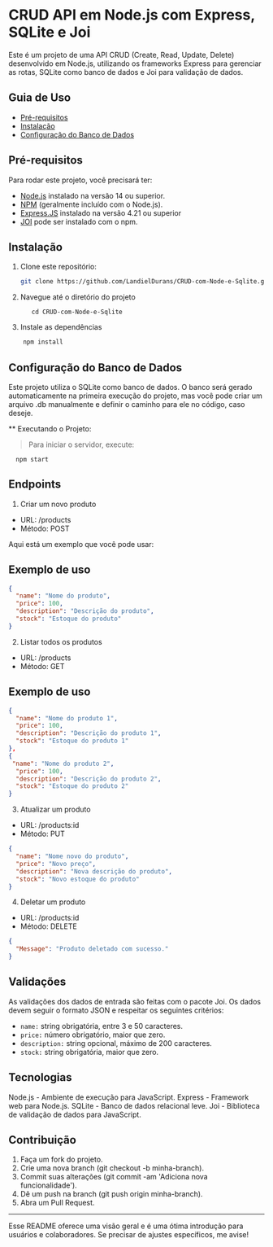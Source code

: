 # CRUD API em Node.js com Express, SQLite e Joi

Este é um projeto de uma API CRUD (Create, Read, Update, Delete) desenvolvido em Node.js, utilizando os frameworks Express para gerenciar as rotas, SQLite como banco de dados e Joi para validação de dados.

## Guia de Uso

- [Pré-requisitos](#pré-requisitos)
- [Instalação](#instalação)
- [Configuração do Banco de Dados](#configuração-do-banco-de-dados)

## Pré-requisitos

Para rodar este projeto, você precisará ter:

- [Node.js](https://nodejs.org/) instalado na versão 14 ou superior.
- [NPM](https://www.npmjs.com/) (geralmente incluído com o Node.js).
- [Express.JS](https://expressjs.com/pt-br/) instalado na versão 4.21 ou superior
- [JOI](https://www.npmjs.com/package/joi) pode ser instalado com o npm.

## Instalação

1. Clone este repositório:

   ```bash
   git clone https://github.com/LandielDurans/CRUD-com-Node-e-Sqlite.git

2. Navegue até o diretório do projeto
   ```
      cd CRUD-com-Node-e-Sqlite

4. Instale as dependências
```bash
    npm install
```
## Configuração do Banco de Dados

Este projeto utiliza o SQLite como banco de dados. O banco será gerado automaticamente na primeira execução do projeto, mas você pode criar um arquivo .db manualmente e definir o caminho para ele no código, caso deseje.

** Executando o Projeto:
> Para iniciar o servidor, execute:
 
      npm start

## Endpoints

1. Criar um novo produto

- URL: /products
- Método: POST

Aqui está um exemplo que você pode usar:

## Exemplo de uso

```Json
{
  "name": "Nome do produto",
  "price": 100,
  "description": "Descrição do produto",
  "stock": "Estoque do produto"
}
```
2. Listar todos os produtos

- URL: /products
- Método: GET

## Exemplo de uso

```Json
{
  "name": "Nome do produto 1",
  "price": 100,
  "description": "Descrição do produto 1",
  "stock": "Estoque do produto 1"
},
{
 "name": "Nome do produto 2",
  "price": 100,
  "description": "Descrição do produto 2",
  "stock": "Estoque do produto 2"
}
```

3. Atualizar um produto

- URL: /products:id
- Método: PUT

```Json
{
  "name": "Nome novo do produto",
  "price": "Novo preço",
  "description": "Nova descrição do produto",
  "stock": "Novo estoque do produto"
}
```

4. Deletar um produto

- URL: /products:id
- Método: DELETE

```Json
{
  "Message": "Produto deletado com sucesso." 
}
```

## Validações

As validações dos dados de entrada são feitas com o pacote Joi. Os dados devem seguir o formato JSON e respeitar os seguintes critérios:

- ```name:``` string obrigatória, entre 3 e 50 caracteres.
- ```price:``` número obrigatório, maior que zero.
- ```description:``` string opcional, máximo de 200 caracteres.
- ```stock:``` string obrigatória, maior que zero.


## Tecnologias

Node.js - Ambiente de execução para JavaScript.
Express - Framework web para Node.js.
SQLite - Banco de dados relacional leve.
Joi - Biblioteca de validação de dados para JavaScript.

## Contribuição

1. Faça um fork do projeto.
2. Crie uma nova branch (git checkout -b minha-branch).
3. Commit suas alterações (git commit -am 'Adiciona nova funcionalidade').
4. Dê um push na branch (git push origin minha-branch).
5. Abra um Pull Request.

---

Esse README oferece uma visão geral e é uma ótima introdução para usuários e colaboradores. Se precisar de ajustes específicos, me avise!

